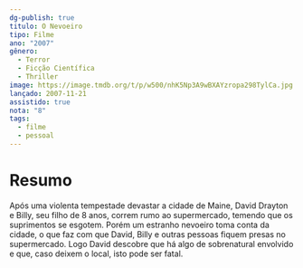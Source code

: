 ```yaml
---
dg-publish: true
titulo: O Nevoeiro
tipo: Filme
ano: "2007"
gênero:
  - Terror
  - Ficção Científica
  - Thriller
image: https://image.tmdb.org/t/p/w500/nhK5Np3A9wBXAYzropa298TylCa.jpg
lançado: 2007-11-21
assistido: true
nota: "8"
tags:
  - filme
  - pessoal
---
```

# Resumo
Após uma violenta tempestade devastar a cidade de Maine, David Drayton e Billy, seu filho de 8 anos, correm rumo ao supermercado, temendo que os suprimentos se esgotem. Porém um estranho nevoeiro toma conta da cidade, o que faz com que David, Billy e outras pessoas fiquem presas no supermercado. Logo David descobre que há algo de sobrenatural envolvido e que, caso deixem o local, isto pode ser fatal.
